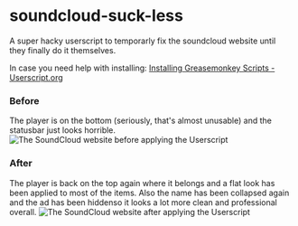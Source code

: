 soundcloud-suck-less
====================

A super hacky userscript to temporarly fix the soundcloud website until they finally do it themselves. 

In case you need help with installing: [Installing Greasemonkey Scripts - Userscript.org](http://userscripts.org:8080/about/installing)


### Before
The player is on the bottom (seriously, that's almost unusable) and the statusbar just looks horrible. 
![The SoundCloud website before applying the Userscript](http://i.imgur.com/VPCBEY7.png)

### After
The player is back on the top again where it belongs and a flat look has been applied to most of the items. Also the name has been collapsed again and the ad has been hiddenso it looks a lot more clean and professional overall. 
![The SoundCloud website after applying the Userscript](http://i.imgur.com/7tUSghk.png)
